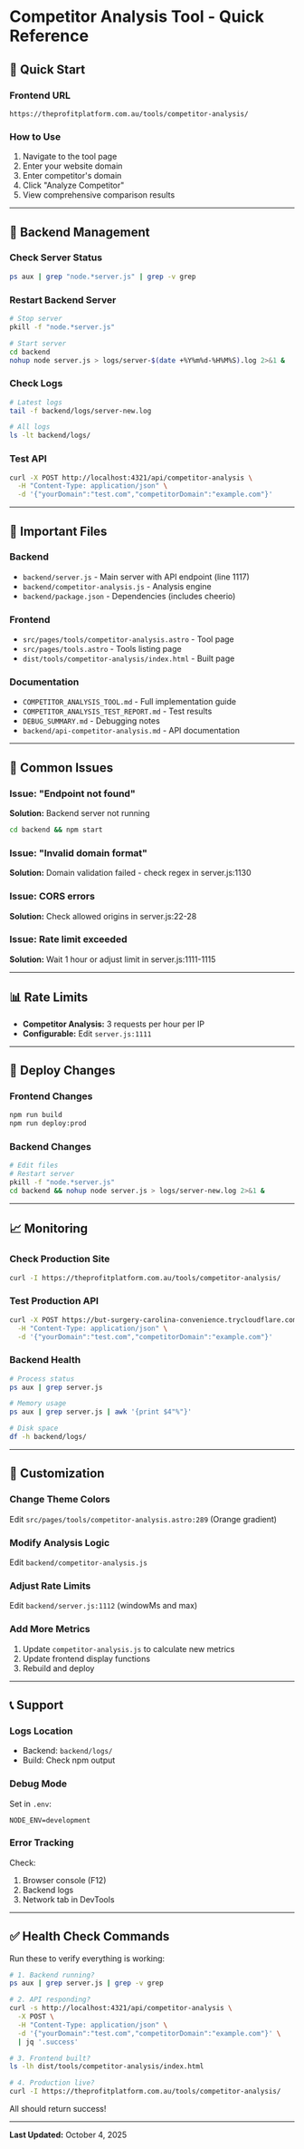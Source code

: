 # Competitor Analysis Tool - Quick Reference

## 🚀 Quick Start

### Frontend URL
```
https://theprofitplatform.com.au/tools/competitor-analysis/
```

### How to Use
1. Navigate to the tool page
2. Enter your website domain
3. Enter competitor's domain
4. Click "Analyze Competitor"
5. View comprehensive comparison results

---

## 🔧 Backend Management

### Check Server Status
```bash
ps aux | grep "node.*server.js" | grep -v grep
```

### Restart Backend Server
```bash
# Stop server
pkill -f "node.*server.js"

# Start server
cd backend
nohup node server.js > logs/server-$(date +%Y%m%d-%H%M%S).log 2>&1 &
```

### Check Logs
```bash
# Latest logs
tail -f backend/logs/server-new.log

# All logs
ls -lt backend/logs/
```

### Test API
```bash
curl -X POST http://localhost:4321/api/competitor-analysis \
  -H "Content-Type: application/json" \
  -d '{"yourDomain":"test.com","competitorDomain":"example.com"}'
```

---

## 📁 Important Files

### Backend
- `backend/server.js` - Main server with API endpoint (line 1117)
- `backend/competitor-analysis.js` - Analysis engine
- `backend/package.json` - Dependencies (includes cheerio)

### Frontend
- `src/pages/tools/competitor-analysis.astro` - Tool page
- `src/pages/tools.astro` - Tools listing page
- `dist/tools/competitor-analysis/index.html` - Built page

### Documentation
- `COMPETITOR_ANALYSIS_TOOL.md` - Full implementation guide
- `COMPETITOR_ANALYSIS_TEST_REPORT.md` - Test results
- `DEBUG_SUMMARY.md` - Debugging notes
- `backend/api-competitor-analysis.md` - API documentation

---

## 🐛 Common Issues

### Issue: "Endpoint not found"
**Solution:** Backend server not running
```bash
cd backend && npm start
```

### Issue: "Invalid domain format"
**Solution:** Domain validation failed - check regex in server.js:1130

### Issue: CORS errors
**Solution:** Check allowed origins in server.js:22-28

### Issue: Rate limit exceeded
**Solution:** Wait 1 hour or adjust limit in server.js:1111-1115

---

## 📊 Rate Limits

- **Competitor Analysis:** 3 requests per hour per IP
- **Configurable:** Edit `server.js:1111`

---

## 🔄 Deploy Changes

### Frontend Changes
```bash
npm run build
npm run deploy:prod
```

### Backend Changes
```bash
# Edit files
# Restart server
pkill -f "node.*server.js"
cd backend && nohup node server.js > logs/server-new.log 2>&1 &
```

---

## 📈 Monitoring

### Check Production Site
```bash
curl -I https://theprofitplatform.com.au/tools/competitor-analysis/
```

### Test Production API
```bash
curl -X POST https://but-surgery-carolina-convenience.trycloudflare.com/api/competitor-analysis \
  -H "Content-Type: application/json" \
  -d '{"yourDomain":"test.com","competitorDomain":"example.com"}'
```

### Backend Health
```bash
# Process status
ps aux | grep server.js

# Memory usage
ps aux | grep server.js | awk '{print $4"%"}'

# Disk space
df -h backend/logs/
```

---

## 🎨 Customization

### Change Theme Colors
Edit `src/pages/tools/competitor-analysis.astro:289` (Orange gradient)

### Modify Analysis Logic
Edit `backend/competitor-analysis.js`

### Adjust Rate Limits
Edit `backend/server.js:1112` (windowMs and max)

### Add More Metrics
1. Update `competitor-analysis.js` to calculate new metrics
2. Update frontend display functions
3. Rebuild and deploy

---

## 📞 Support

### Logs Location
- Backend: `backend/logs/`
- Build: Check npm output

### Debug Mode
Set in `.env`:
```
NODE_ENV=development
```

### Error Tracking
Check:
1. Browser console (F12)
2. Backend logs
3. Network tab in DevTools

---

## ✅ Health Check Commands

Run these to verify everything is working:

```bash
# 1. Backend running?
ps aux | grep server.js | grep -v grep

# 2. API responding?
curl -s http://localhost:4321/api/competitor-analysis \
  -X POST \
  -H "Content-Type: application/json" \
  -d '{"yourDomain":"test.com","competitorDomain":"example.com"}' \
  | jq '.success'

# 3. Frontend built?
ls -lh dist/tools/competitor-analysis/index.html

# 4. Production live?
curl -I https://theprofitplatform.com.au/tools/competitor-analysis/
```

All should return success!

---

**Last Updated:** October 4, 2025
